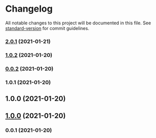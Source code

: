 # Changelog

All notable changes to this project will be documented in this file. See [standard-version](https://github.com/conventional-changelog/standard-version) for commit guidelines.

### [2.0.1](https://github.com/jituanlin/toy-js/compare/v1.0.2...v2.0.1) (2021-01-21)

### [1.0.2](https://github.com/jituanlin/toy-js/compare/v0.0.2...v1.0.2) (2021-01-20)

### [0.0.2](https://github.com/jituanlin/toy-js/compare/v1.0.0...v0.0.2) (2021-01-20)

### 1.0.1 (2021-01-20)

## 1.0.0 (2021-01-20)

## [1.0.0](https://github.com/jituanlin/toy-js/compare/v0.0.1...v1.0.0) (2021-01-20)

### 0.0.1 (2021-01-20)
